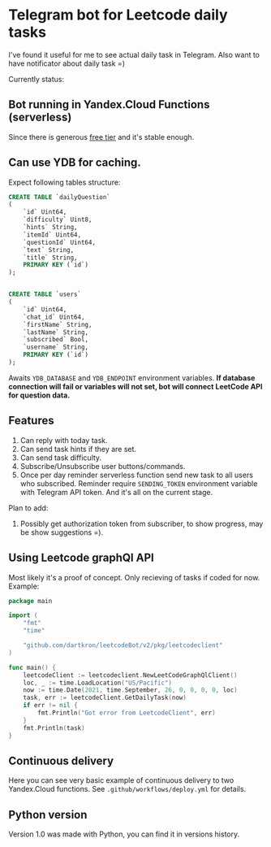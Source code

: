 # Telegram bot for Leetcode daily tasks
I've found it useful for me to see actual daily task in Telegram. Also want to have notificator about daily task =)

Currently status:
## Bot running in Yandex.Cloud Functions (serverless)
Since there is generous [free tier](https://cloud.yandex.com/en/docs/billing/concepts/serverless-free-tier) and it's stable enough.

## Can use YDB for caching.
Expect following tables structure:
```sql
CREATE TABLE `dailyQuestion`
(
    `id` Uint64,
    `difficulty` Uint8,
    `hints` String,
    `itemId` Uint64,
    `questionId` Uint64,
    `text` String,
    `title` String,
    PRIMARY KEY (`id`)
);


CREATE TABLE `users`
(
    `id` Uint64,
    `chat_id` Uint64,
    `firstName` String,
    `lastName` String,
    `subscribed` Bool,
    `username` String,
    PRIMARY KEY (`id`)
);
```

Awaits `YDB_DATABASE` and `YDB_ENDPOINT` environment variables.
__If database connection will fail or variables will not set, bot will connect LeetCode API for question data.__

## Features
1. Can reply with today task.
2. Can send task hints if they are set.
3. Can send task difficulty.
3. Subscribe/Unsubscribe user buttons/commands.
4. Once per day reminder serverless function send new task to all users who subscribed. Reminder require `SENDING_TOKEN` environment variable with Telegram API token.
And it's all on the current stage.

Plan to add:
1. Possibly get authorization token from subscriber, to show progress, may be show suggestions =).

## Using Leetcode graphQl API
Most likely it's a proof of concept. Only recieving of tasks if coded for now.
Example:
```go
package main

import (
	"fmt"
	"time"

	"github.com/dartkron/leetcodeBot/v2/pkg/leetcodeclient"
)

func main() {
	leetcodeClient := leetcodeclient.NewLeetCodeGraphQlClient()
	loc, _ := time.LoadLocation("US/Pacific")
	now := time.Date(2021, time.September, 26, 0, 0, 0, 0, loc)
	task, err := leetcodeClient.GetDailyTask(now)
	if err != nil {
		fmt.Println("Got error from LeetcodeClient", err)
	}
	fmt.Println(task)
}
```

## Continuous delivery
Here you can see very basic example of continuous delivery to two Yandex.Cloud functions.
See `.github/workflows/deploy.yml` for details.

## Python version
Version 1.0 was made with Python, you can find it in versions history.